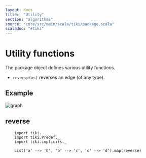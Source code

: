 ```yaml
---
layout: docs 
title:  "Utility"
section: "algorithms"
source: "core/src/main/scala/tiki/package.scala"
scaladoc: "#tiki"
---
```

# Utility functions

The package object defines various utility functions.

- `reverse(xs)` reverses an edge (of any type).

## Example

![graph](https://raw.github.com/lewismj/tiki/master/docs/src/main/resources/microsite/img/reverse.png)

## reverse


```tut
    import tiki._
    import tiki.Predef._
    import tiki.implicits._
    
    List('a' --> 'b', 'b' --> 'c', 'c' --> 'd').map(reverse)
```